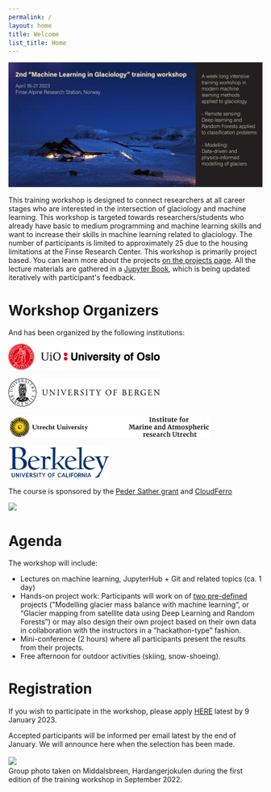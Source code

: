 ```yaml
---
permalink: /
layout: home
title: Welcome
list_title: Home
---
```


<img src="https://github.com/Machine-Learning-in-Glaciology-Workshop/Machine-Learning-in-Glaciology-Workshop.github.io/blob/master/assets/imgs/winter_banner.png?raw=true" width="700">

This training workshop is designed to connect researchers at all career stages who are interested in the intersection of glaciology and machine learning. This workshop is targeted towards researchers/students who already have basic to medium programming and machine learning skills and want to increase their skills in machine learning related to glaciology. The number of participants is limited to approximately 25 due to the housing limitations at the Finse Research Center.
This workshop is primarily project based. You can learn more about the projects [on the projects page](projects.md). All the lecture materials are gathered in a [Jupyter Book](https://machine-learning-in-glaciology-workshop.github.io/Lecture-materials/README.html), which is being updated iteratively with participant's feedback. 

# Workshop Organizers

And has been organized by the following institutions:

<img src="assets/imgs/uio.png" width="300"> <br>

<img src="assets/imgs/uib.png" width="300"> <br>

<img src="assets/imgs/imau.png" width="400"> <br>

<img src="assets/imgs/berkeley.png" width="200">

The course is sponsored by the [Peder Sather grant](https://sathercenter.berkeley.edu/peder-sather-grant/) and [CloudFerro](https://cloudferro.com/en/)

<img src="https://machine-learning-in-glaciology-workshop.github.io/assets/imgs/CloudFerro_logo_vertical.png" width="200"/>

# Agenda

The workshop will include:

- Lectures on machine learning, JupyterHub + Git and related topics (ca. 1 day)
- Hands-on project work: Participants will work on of [two pre-defined](https://machine-learning-in-glaciology-workshop.github.io/projects) projects ("Modelling glacier mass balance with machine learning“, or “Glacier mapping from satellite data using Deep Learning and Random Forests”) or may also design their own project based on their own data in collaboration with the instructors in a “hackathon-type” fashion. 
- Mini-conference (2 hours) where all participants present the results from their projects.
- Free afternoon for outdoor activities (skiing, snow-shoeing).

# Registration

If you wish to participate in the workshop, please apply [HERE](https://docs.google.com/forms/d/e/1FAIpQLSeFPpADZpmVA0lA4UYs7y8ayQV1PuN6JoWUJBguA7qVk0bpSg/viewform) latest by 9 January 2023. 

Accepted participants will be informed per email latest by the end of January. We will announce here when the selection has been made.
<br>
<br>
<img src="https://github.com/Machine-Learning-in-Glaciology-Workshop/Machine-Learning-in-Glaciology-Workshop.github.io/blob/master/assets/imgs/DJI_0615.jpg?raw=true" width="600"> <br>
Group photo taken on Middalsbreen, Hardangerjokulen during the first edition of the training workshop in September 2022.
